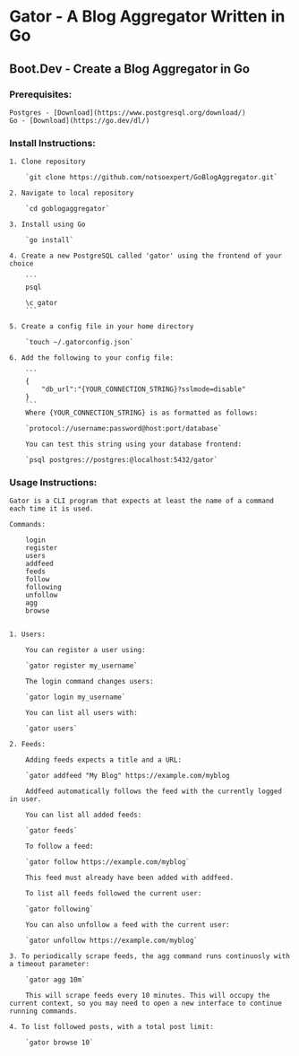 # Gator - A Blog Aggregator Written in Go

## Boot.Dev - Create a Blog Aggregator in Go

### Prerequisites:  
    Postgres - [Download](https://www.postgresql.org/download/)  
    Go - [Download](https://go.dev/dl/)  

### Install Instructions:  
    1. Clone repository  

        `git clone https://github.com/notsoexpert/GoBlogAggregator.git`

    2. Navigate to local repository  

        `cd goblogaggregator`

    3. Install using Go  

        `go install`

    4. Create a new PostgreSQL called 'gator' using the frontend of your choice  

        ```
        psql

        \c gator
        ```

    5. Create a config file in your home directory  
        
        `touch ~/.gatorconfig.json`

    6. Add the following to your config file:  
        
        ```
        {
            "db_url":"{YOUR_CONNECTION_STRING}?sslmode=disable"
        }
        ```
        Where {YOUR_CONNECTION_STRING} is as formatted as follows:  

        `protocol://username:password@host:port/database`

        You can test this string using your database frontend:  

        `psql postgres://postgres:@localhost:5432/gator`

### Usage Instructions:  

    Gator is a CLI program that expects at least the name of a command each time it is used.  

    Commands:  
        
        login  
        register  
        users  
        addfeed  
        feeds  
        follow  
        following  
        unfollow  
        agg  
        browse  
        

    1. Users:  

        You can register a user using:  

        `gator register my_username`

        The login command changes users:  

        `gator login my_username`

        You can list all users with:  

        `gator users`

    2. Feeds:  

        Adding feeds expects a title and a URL:  
    
        `gator addfeed "My Blog" https://example.com/myblog

        Addfeed automatically follows the feed with the currently logged in user.  

        You can list all added feeds:  

        `gator feeds`

        To follow a feed:  

        `gator follow https://example.com/myblog`

        This feed must already have been added with addfeed.  

        To list all feeds followed the current user:  

        `gator following`

        You can also unfollow a feed with the current user:  

        `gator unfollow https://example.com/myblog`

    3. To periodically scrape feeds, the agg command runs continuosly with a timeout parameter:  

        `gator agg 10m`

        This will scrape feeds every 10 minutes. This will occupy the current context, so you may need to open a new interface to continue running commands.  

    4. To list followed posts, with a total post limit:  

        `gator browse 10`

    
